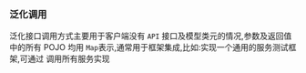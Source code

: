 ### 泛化调用 

泛化接口调用方式主要用于客户端没有 `API` 接口及模型类元的情况,参数及返回值中的所有
POJO 均用 `Map`表示,通常用于框架集成,比如:实现一个通用的服务测试框架,可通过
调用所有服务实现